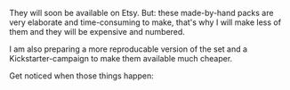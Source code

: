 They will soon be available on Etsy. But: these made-by-hand packs are very elaborate and time-consuming to make, that's why I will make less of them and they will be expensive and numbered.

I am also preparing a more reproducable version of the set and a Kickstarter-campaign to make them available much cheaper.

Get noticed when those things happen: